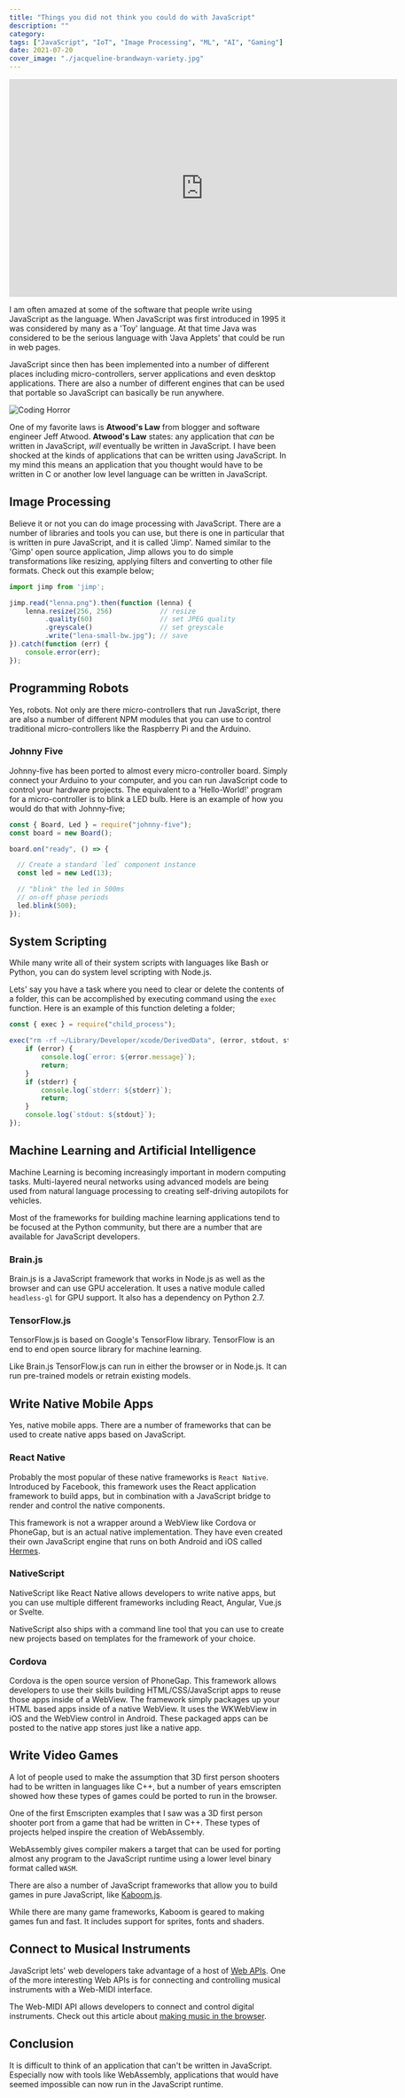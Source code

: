 ```yaml
---
title: "Things you did not think you could do with JavaScript"
description: ""
category: 
tags: ["JavaScript", "IoT", "Image Processing", "ML", "AI", "Gaming"]
date: 2021-07-20
cover_image: "./jacqueline-brandwayn-variety.jpg"
---
```


<div style="text-align: center">
<iframe width="700" height="393" src="https://youtube.com/embed/j-fyT9SzjIA" frameborder="0" allow="accelerometer; autoplay; encrypted-media; gyroscope; picture-in-picture" allowfullscreen></iframe>
</div>

I am often amazed at some of the software that people write using JavaScript as the language. When JavaScript was first introduced in 1995 it was considered by many as a 'Toy' language. At that time Java was considered to be the serious language with 'Java Applets' that could be run in web pages.

JavaScript since then has been implemented into a number of different places including micro-controllers, server applications and even desktop applications. There are also a number of different engines that can be used that portable so JavaScript can basically be run anywhere.

![Coding Horror](../2021-05-16/coding-horror.png)

One of my favorite laws is **Atwood's Law** from blogger and software engineer Jeff Atwood. **Atwood's Law** states: any application that *can* be written in JavaScript, *will* eventually be written in JavaScript. I have been shocked at the kinds of applications that can be written using JavaScript. In my mind this means an application that you thought would have to be written in C or another low level language can be written in JavaScript.

## Image Processing

Believe it or not you can do image processing with JavaScript. There are a number of libraries and tools you can use, but there is one in particular that is written in pure JavaScript, and it is called 'Jimp'. Named similar to the 'Gimp' open source application, Jimp allows you to do simple transformations like resizing, applying filters and converting to other file formats. Check out this example below;

```javascript
import jimp from 'jimp';

jimp.read("lenna.png").then(function (lenna) {
    lenna.resize(256, 256)            // resize
         .quality(60)                 // set JPEG quality
         .greyscale()                 // set greyscale
         .write("lena-small-bw.jpg"); // save
}).catch(function (err) {
    console.error(err);
});
```

## Programming Robots

Yes, robots. Not only are there micro-controllers that run JavaScript, there are also a number of different NPM modules that you can use to control traditional micro-controllers like the Raspberry Pi and the Arduino.

### Johnny Five

Johnny-five has been ported to almost every micro-controller board. Simply connect your Arduino to your computer, and you can run JavaScript code to control your hardware projects. The equivalent to a 'Hello-World!' program for a micro-controller is to blink a LED bulb. Here is an example of how you would do that with Johnny-five;

```javascript
const { Board, Led } = require("johnny-five");
const board = new Board();

board.on("ready", () => {

  // Create a standard `led` component instance
  const led = new Led(13);

  // "blink" the led in 500ms
  // on-off phase periods
  led.blink(500);
});
```

## System Scripting

While many write all of their system scripts with languages like Bash or Python, you can do system level scripting with Node.js.

Lets' say you have a task where you need to clear or delete the contents of a folder, this can be accomplished by executing command using the `exec` function. Here is an example of this function deleting a folder;

```javascript
const { exec } = require("child_process");

exec("rm -rf ~/Library/Developer/xcode/DerivedData", (error, stdout, stderr) => {
    if (error) {
        console.log(`error: ${error.message}`);
        return;
    }
    if (stderr) {
        console.log(`stderr: ${stderr}`);
        return;
    }
    console.log(`stdout: ${stdout}`);
});
```

## Machine Learning and Artificial Intelligence

Machine Learning is becoming increasingly important in modern computing tasks. Multi-layered neural networks using advanced models are being used from natural language processing to creating self-driving autopilots for vehicles.

Most of the frameworks for building machine learning applications tend to be focused at the Python community, but there are a number that are available for JavaScript developers.

### Brain.js

Brain.js is a JavaScript framework that works in Node.js as well as the browser and can use GPU acceleration. It uses a native module called `headless-gl` for GPU support. It also has a dependency on Python 2.7.

### TensorFlow.js

TensorFlow.js is based on Google's TensorFlow library. TensorFlow is an end to end open source library for machine learning. 

Like Brain.js TensorFlow.js can run in either the browser or in Node.js. It can run pre-trained models or retrain existing models.

## Write Native Mobile Apps

Yes, native mobile apps. There are a number of frameworks that can be used to create native apps based on JavaScript.

### React Native

Probably the most popular of these native frameworks is `React Native`. Introduced by Facebook, this framework uses the React application framework to build apps, but in combination with a JavaScript bridge to render and control the native components.

This framework is not a wrapper around a WebView like Cordova or PhoneGap, but is an actual native implementation. They have even created their own JavaScript engine that runs on both Android and iOS called [Hermes](https://engineering.fb.com/2019/07/12/android/hermes/).

### NativeScript

NativeScript like React Native allows developers to write native apps, but you can use multiple different frameworks including React, Angular, Vue.js or Svelte.

NativeScript also ships with a command line tool that you can use to create new projects based on templates for the framework of your choice.

### Cordova

Cordova is the open source version of PhoneGap. This framework allows developers to use their skills building HTML/CSS/JavaScript apps to reuse those apps inside of a WebView. The framework simply packages up your HTML based apps inside of a native WebView. It uses the WKWebView in iOS and the WebView control in Android. These packaged apps can be posted to the native app stores just like a native app.  

## Write Video Games

A lot of people used to make the assumption that 3D first person shooters had to be written in languages like C++, but a number of years emscripten showed how these types of games could be ported to run in the browser.

One of the first Emscripten examples that I saw was a 3D first person shooter port from a game that had be written in C++. These types of projects helped inspire the creation of WebAssembly.

WebAssembly gives compiler makers a target that can be used for porting almost any program to the JavaScript runtime using a lower level binary format called `WASM`.

There are also a number of JavaScript frameworks that allow you to build games in pure JavaScript, like [Kaboom.js](https://kaboomjs.com/).

While there are many game frameworks, Kaboom is geared to making games fun and fast. It includes support for sprites, fonts and shaders.

## Connect to Musical Instruments

JavaScript lets' web developers take advantage of a host of [Web APIs](https://developer.mozilla.org/en-US/docs/Web/API). One of the more interesting Web APIs is for connecting and controlling musical instruments with a Web-MIDI interface. 

The Web-MIDI API allows developers to connect and control digital instruments. Check out this article about [making music in the browser](https://www.keithmcmillen.com/blog/making-music-in-the-browser-web-midi-api/).

## Conclusion

It is difficult to think of an application that can't be written in JavaScript. Especially now with tools like WebAssembly, applications that would have seemed impossible can now run in the JavaScript runtime.



